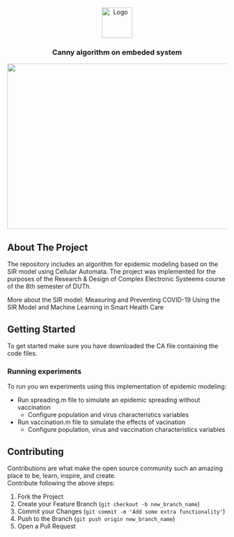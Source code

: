 <!-- PROJECT LOGO -->
<br />
<p align="center">
  <img src="https://github.com/DataMas/Embeded_Systems/blob/main/images/file_icon.webp" alt="Logo" width="70" height="70">
  <h3 align="center">Canny algorithm on embeded system</h3>
</p>



<p align="center">
<img src="https://github.com/DataMas/Embeded_Systems/blob/main/images/canny.PNG" align="center" width="705" height="380" />
</p>


<!-- ABOUT THE PROJECT -->
## About The Project
The repository includes an algorithm for epidemic modeling based on the SIR model using Cellular Automata.
The project was implemented for the purposes of the Research & Design of Complex Electronic Systeems course
of the 8th semester of DUTh.

More about the SIR model: Measuring and Preventing COVID-19 Using the SIR Model and Machine Learning in Smart Health Care

<!-- GETTING STARTED -->
## Getting Started
To get started make sure you have downloaded the CA file containing the code files.

### Running experiments
To run you wn experiments using this implementation of epidemic modeling:
- Run spreading.m file to simulate an epidemic spreading without vaccination
  - Configure population and virus characteristics variables
- Run vaccination.m file to simulate the effects of vacination
  - Configure population, virus and vaccination characteristics variables

<!-- CONTRIBUTING -->
## Contributing

Contributions are what make the open source community such an amazing place to be, learn, inspire, and create.  
Contribute following the above steps:

1. Fork the Project
2. Create your Feature Branch (`git checkout -b new_branch_name`)
3. Commit your Changes (`git commit -m 'Add some extra functionality'`)
4. Push to the Branch (`git push origin new_branch_name`)
5. Open a Pull Request  


